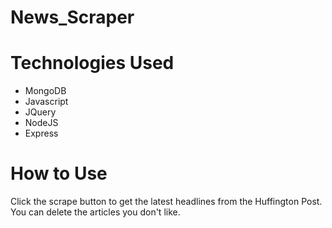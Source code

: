 # News_Scraper

# Technologies Used

- MongoDB
- Javascript
- JQuery
- NodeJS
- Express

# How to Use

Click the scrape button to get the latest headlines from the Huffington Post.  You can delete the articles you don't like.
